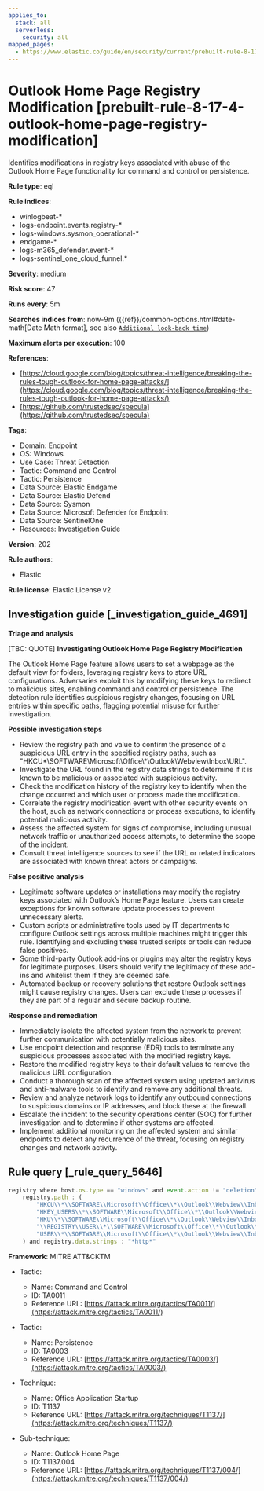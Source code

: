 ```yaml
---
applies_to:
  stack: all
  serverless:
    security: all
mapped_pages:
  - https://www.elastic.co/guide/en/security/current/prebuilt-rule-8-17-4-outlook-home-page-registry-modification.html
---
```


# Outlook Home Page Registry Modification [prebuilt-rule-8-17-4-outlook-home-page-registry-modification]

Identifies modifications in registry keys associated with abuse of the Outlook Home Page functionality for command and control or persistence.

**Rule type**: eql

**Rule indices**:

* winlogbeat-*
* logs-endpoint.events.registry-*
* logs-windows.sysmon_operational-*
* endgame-*
* logs-m365_defender.event-*
* logs-sentinel_one_cloud_funnel.*

**Severity**: medium

**Risk score**: 47

**Runs every**: 5m

**Searches indices from**: now-9m ({{ref}}/common-options.html#date-math[Date Math format], see also [`Additional look-back time`](docs-content://solutions/security/detect-and-alert/create-detection-rule.md#rule-schedule))

**Maximum alerts per execution**: 100

**References**:

* [https://cloud.google.com/blog/topics/threat-intelligence/breaking-the-rules-tough-outlook-for-home-page-attacks/](https://cloud.google.com/blog/topics/threat-intelligence/breaking-the-rules-tough-outlook-for-home-page-attacks/)
* [https://github.com/trustedsec/specula](https://github.com/trustedsec/specula)

**Tags**:

* Domain: Endpoint
* OS: Windows
* Use Case: Threat Detection
* Tactic: Command and Control
* Tactic: Persistence
* Data Source: Elastic Endgame
* Data Source: Elastic Defend
* Data Source: Sysmon
* Data Source: Microsoft Defender for Endpoint
* Data Source: SentinelOne
* Resources: Investigation Guide

**Version**: 202

**Rule authors**:

* Elastic

**Rule license**: Elastic License v2

## Investigation guide [_investigation_guide_4691]

**Triage and analysis**

[TBC: QUOTE]
**Investigating Outlook Home Page Registry Modification**

The Outlook Home Page feature allows users to set a webpage as the default view for folders, leveraging registry keys to store URL configurations. Adversaries exploit this by modifying these keys to redirect to malicious sites, enabling command and control or persistence. The detection rule identifies suspicious registry changes, focusing on URL entries within specific paths, flagging potential misuse for further investigation.

**Possible investigation steps**

* Review the registry path and value to confirm the presence of a suspicious URL entry in the specified registry paths, such as "HKCU\*\\SOFTWARE\\Microsoft\\Office\\*\\Outlook\\Webview\\Inbox\\URL".
* Investigate the URL found in the registry data strings to determine if it is known to be malicious or associated with suspicious activity.
* Check the modification history of the registry key to identify when the change occurred and which user or process made the modification.
* Correlate the registry modification event with other security events on the host, such as network connections or process executions, to identify potential malicious activity.
* Assess the affected system for signs of compromise, including unusual network traffic or unauthorized access attempts, to determine the scope of the incident.
* Consult threat intelligence sources to see if the URL or related indicators are associated with known threat actors or campaigns.

**False positive analysis**

* Legitimate software updates or installations may modify the registry keys associated with Outlook’s Home Page feature. Users can create exceptions for known software update processes to prevent unnecessary alerts.
* Custom scripts or administrative tools used by IT departments to configure Outlook settings across multiple machines might trigger this rule. Identifying and excluding these trusted scripts or tools can reduce false positives.
* Some third-party Outlook add-ins or plugins may alter the registry keys for legitimate purposes. Users should verify the legitimacy of these add-ins and whitelist them if they are deemed safe.
* Automated backup or recovery solutions that restore Outlook settings might cause registry changes. Users can exclude these processes if they are part of a regular and secure backup routine.

**Response and remediation**

* Immediately isolate the affected system from the network to prevent further communication with potentially malicious sites.
* Use endpoint detection and response (EDR) tools to terminate any suspicious processes associated with the modified registry keys.
* Restore the modified registry keys to their default values to remove the malicious URL configuration.
* Conduct a thorough scan of the affected system using updated antivirus and anti-malware tools to identify and remove any additional threats.
* Review and analyze network logs to identify any outbound connections to suspicious domains or IP addresses, and block these at the firewall.
* Escalate the incident to the security operations center (SOC) for further investigation and to determine if other systems are affected.
* Implement additional monitoring on the affected system and similar endpoints to detect any recurrence of the threat, focusing on registry changes and network activity.


## Rule query [_rule_query_5646]

```js
registry where host.os.type == "windows" and event.action != "deletion" and registry.value : "URL" and
    registry.path : (
        "HKCU\\*\\SOFTWARE\\Microsoft\\Office\\*\\Outlook\\Webview\\Inbox\\URL",
        "HKEY_USERS\\*\\SOFTWARE\\Microsoft\\Office\\*\\Outlook\\Webview\\Inbox\\URL",
        "HKU\\*\\SOFTWARE\\Microsoft\\Office\\*\\Outlook\\Webview\\Inbox\\URL",
        "\\REGISTRY\\USER\\*\\SOFTWARE\\Microsoft\\Office\\*\\Outlook\\Webview\\Inbox\\URL",
        "USER\\*\\SOFTWARE\\Microsoft\\Office\\*\\Outlook\\Webview\\Inbox\\URL"
    ) and registry.data.strings : "*http*"
```

**Framework**: MITRE ATT&CKTM

* Tactic:

    * Name: Command and Control
    * ID: TA0011
    * Reference URL: [https://attack.mitre.org/tactics/TA0011/](https://attack.mitre.org/tactics/TA0011/)

* Tactic:

    * Name: Persistence
    * ID: TA0003
    * Reference URL: [https://attack.mitre.org/tactics/TA0003/](https://attack.mitre.org/tactics/TA0003/)

* Technique:

    * Name: Office Application Startup
    * ID: T1137
    * Reference URL: [https://attack.mitre.org/techniques/T1137/](https://attack.mitre.org/techniques/T1137/)

* Sub-technique:

    * Name: Outlook Home Page
    * ID: T1137.004
    * Reference URL: [https://attack.mitre.org/techniques/T1137/004/](https://attack.mitre.org/techniques/T1137/004/)



